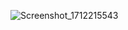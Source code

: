 
![Screenshot_1712215543](https://github.com/bharthasarthi/todoapp/assets/151835322/7827217e-0f84-43b7-87e8-d24543c30568)
